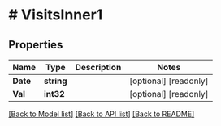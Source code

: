 # # VisitsInner1


## Properties 


Name | Type | Description | Notes
------------ | ------------- | ------------- | -------------
**Date**| **string** |   | [optional] [readonly]
**Val**| **int32** |   | [optional] [readonly]


[[Back to Model list]](../../README.md#models) [[Back to API list]](../../README.md#endpoints) [[Back to README]](../../README.md)

